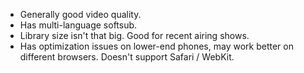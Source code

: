 - Generally good video quality.
- Has multi-language softsub.
- Library size isn't that big. Good for recent airing shows.
- Has optimization issues on lower-end phones, may work better on different browsers. Doesn't support Safari / WebKit.